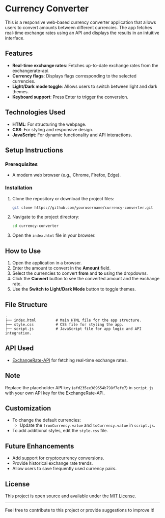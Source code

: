 # Currency Converter

This is a responsive web-based currency converter application that allows users to convert amounts between different currencies. The app fetches real-time exchange rates using an API and displays the results in an intuitive interface.

## Features

- **Real-time exchange rates**: Fetches up-to-date exchange rates from the exchangerate-api.
- **Currency flags**: Displays flags corresponding to the selected currencies.
- **Light/Dark mode toggle**: Allows users to switch between light and dark themes.
- **Keyboard support**: Press Enter to trigger the conversion.

## Technologies Used

- **HTML**: For structuring the webpage.
- **CSS**: For styling and responsive design.
- **JavaScript**: For dynamic functionality and API interactions.

## Setup Instructions

### Prerequisites

- A modern web browser (e.g., Chrome, Firefox, Edge).

### Installation

1. Clone the repository or download the project files:
   ```bash
   git clone https://github.com/yourusername/currency-converter.git
   ```

2. Navigate to the project directory:
   ```bash
   cd currency-converter
   ```

3. Open the `index.html` file in your browser.

## How to Use

1. Open the application in a browser.
2. Enter the amount to convert in the **Amount** field.
3. Select the currencies to convert **from** and **to** using the dropdowns.
4. Click the **Convert** button to see the converted amount and the exchange rate.
5. Use the **Switch to Light/Dark Mode** button to toggle themes.

## File Structure

```
.
├── index.html         # Main HTML file for the app structure.
├── style.css          # CSS file for styling the app.
├── script.js          # JavaScript file for app logic and API integration.
```

## API Used

- [ExchangeRate-API](https://www.exchangerate-api.com/) for fetching real-time exchange rates.

## Note

Replace the placeholder API key (`afd235ee389654b798f7efe7`) in `script.js` with your own API key for the ExchangeRate-API.

## Customization

- To change the default currencies:
  - Update the `fromCurrency.value` and `toCurrency.value` in `script.js`.
- To add additional styles, edit the `style.css` file.

## Future Enhancements

- Add support for cryptocurrency conversions.
- Provide historical exchange rate trends.
- Allow users to save frequently used currency pairs.

## License

This project is open source and available under the [MIT License](LICENSE).

---

Feel free to contribute to this project or provide suggestions to improve it!
